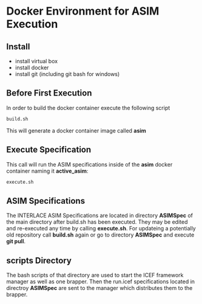 # Docker Environment for ASIM Execution

## Install

  * install virtual box
  * install docker
  * install git (including git bash for windows)

## Before First Execution

In order to build the docker container execute the following script

```bash
build.sh
```

This will generate a docker container image called **asim**

## Execute Specification

This call will run the ASIM specifications inside of the **asim** docker container naming it **active_asim**:

```bash
execute.sh
```

## ASIM Specifications

The INTERLACE ASIM Specifications are located in directory **ASIMSpec** of the main directory after build.sh has been executed. They may be edited and re-executed any time by calling **execute.sh**. For updateing a potentially old repository call **build.sh** again or go to directory **ASIMSpec** and execute **git pull**.

## scripts Directory

The bash scripts of that directory are used to start the ICEF framework manager as well as one brapper. Then the run.icef specifications located in directroy **ASIMSpec** are sent to the manager which distributes them to the brapper.  
